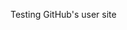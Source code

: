 Testing GitHub's user site

<script type="text/javascript" src="//cdnjs.cloudflare.com/ajax/libs/jquery/1.9.1/jquery.min.js"></script>
<script type="text/javascript" src="//cdn.jamatto.com/api/js/jamatto.min.js"></script>
<i class="jamatto-donate" jamatto-bid="Samples" jamatto-amounts="0.10 0.20 0.50" jamatto-ccy="USD" ></i>
